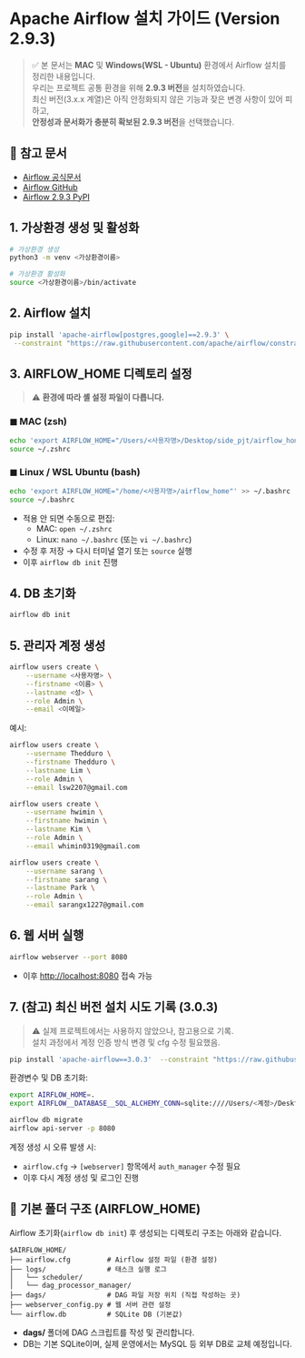 # Apache Airflow 설치 가이드 (Version 2.9.3)

> ✅ 본 문서는 **MAC** 및 **Windows(WSL - Ubuntu)** 환경에서 Airflow 설치를 정리한 내용입니다.  
> 우리는 프로젝트 공통 환경을 위해 **2.9.3 버전**을 설치하였습니다.  
> 최신 버전(3.x.x 계열)은 아직 안정화되지 않은 기능과 잦은 변경 사항이 있어 피하고,  
> **안정성과 문서화가 충분히 확보된 2.9.3 버전**을 선택했습니다.


## 📌 참고 문서
- [Airflow 공식문서](https://airflow.apache.org/docs/apache-airflow/stable/release_notes.html)  
- [Airflow GitHub](https://github.com/apache/airflow)  
- [Airflow 2.9.3 PyPI](https://pypi.org/project/apache-airflow/2.9.3/)



## 1. 가상환경 생성 및 활성화

```bash
# 가상환경 생성
python3 -m venv <가상환경이름>

# 가상환경 활성화
source <가상환경이름>/bin/activate
```


## 2. Airflow 설치

```bash
pip install 'apache-airflow[postgres,google]==2.9.3' \
 --constraint "https://raw.githubusercontent.com/apache/airflow/constraints-2.9.3/constraints-3.11.txt"
```


## 3. AIRFLOW_HOME 디렉토리 설정

> ⚠️ **환경에 따라 셸 설정 파일이 다릅니다.**

### ◼︎ MAC (zsh)
```bash
echo 'export AIRFLOW_HOME="/Users/<사용자명>/Desktop/side_pjt/airflow_home"' >> ~/.zshrc
source ~/.zshrc
```

### ◼︎ Linux / WSL Ubuntu (bash)
```bash
echo 'export AIRFLOW_HOME="/home/<사용자명>/airflow_home"' >> ~/.bashrc
source ~/.bashrc
```

- 적용 안 되면 수동으로 편집:
  - MAC: `open ~/.zshrc`
  - Linux: `nano ~/.bashrc` (또는 `vi ~/.bashrc`)
- 수정 후 저장 → 다시 터미널 열기 또는 `source` 실행  
- 이후 `airflow db init` 진행


## 4. DB 초기화

```bash
airflow db init
```


## 5. 관리자 계정 생성

```bash
airflow users create \
    --username <사용자명> \
    --firstname <이름> \
    --lastname <성> \
    --role Admin \
    --email <이메일>
```

예시:

```bash
airflow users create \
    --username Thedduro \
    --firstname Thedduro \
    --lastname Lim \
    --role Admin \
    --email lsw2207@gmail.com

airflow users create \
    --username hwimin \
    --firstname hwimin \
    --lastname Kim \
    --role Admin \
    --email whimin0319@gmail.com

airflow users create \
    --username sarang \
    --firstname sarang \
    --lastname Park \
    --role Admin \
    --email sarangx1227@gmail.com
```


## 6. 웹 서버 실행

```bash
airflow webserver --port 8080
```

- 이후 [http://localhost:8080](http://localhost:8080) 접속 가능


## 7. (참고) 최신 버전 설치 시도 기록 (3.0.3)

> ⚠️ 실제 프로젝트에서는 사용하지 않았으나, 참고용으로 기록.  
> 설치 과정에서 계정 인증 방식 변경 및 cfg 수정 필요했음.

```bash
pip install 'apache-airflow==3.0.3'  --constraint "https://raw.githubusercontent.com/apache/airflow/constraints-3.0.3/constraints-3.11.txt"
```

환경변수 및 DB 초기화:

```bash
export AIRFLOW_HOME=.
export AIRFLOW__DATABASE__SQL_ALCHEMY_CONN=sqlite:////Users/<계정>/Desktop/airflow/airflow.db

airflow db migrate
airflow api-server -p 8080
```

계정 생성 시 오류 발생 시:

- `airflow.cfg` → `[webserver]` 항목에서 `auth_manager` 수정 필요
- 이후 다시 계정 생성 및 로그인 진행


## 📂 기본 폴더 구조 (AIRFLOW_HOME)

Airflow 초기화(`airflow db init`) 후 생성되는 디렉토리 구조는 아래와 같습니다.

```plaintext
$AIRFLOW_HOME/
├── airflow.cfg         # Airflow 설정 파일 (환경 설정)
├── logs/               # 태스크 실행 로그
│   └── scheduler/
│   └── dag_processor_manager/
├── dags/               # DAG 파일 저장 위치 (직접 작성하는 곳)
├── webserver_config.py # 웹 서버 관련 설정
└── airflow.db          # SQLite DB (기본값)
```

- **dags/** 폴더에 DAG 스크립트를 작성 및 관리합니다.  
- DB는 기본 SQLite이며, 실제 운영에서는 MySQL 등 외부 DB로 교체 예정입니다.

